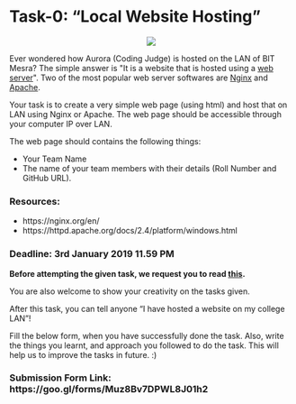 <h1>Task-0: “Local Website Hosting”</h1>

<p align="center">
<img src="https://github.com/aayushsinha44/DevHack-0.2/blob/master/task-0/meme.PNG" />
</p>

Ever wondered how Aurora (Coding Judge) is hosted on the LAN of BIT Mesra? The simple answer is "It is a website that is hosted using a [web server](https://whatis.techtarget.com/definition/Web-server)". Two of the most popular web server softwares are [Nginx](https://www.nginx.com/resources/wiki/) and [Apache](https://httpd.apache.org/). 

Your task is to create a very simple web page (using html) and host that on LAN using Nginx or Apache. The web page should be accessible through your computer IP over LAN.

 The web page should contains the following things:
<ul>
<li> Your Team Name
<li> The name of your team members with their details (Roll Number and GitHub URL).
</ul>
<h3><b>Resources:</b></h3>
<ul>
  <li>https://nginx.org/en/</li>
  <li>https://httpd.apache.org/docs/2.4/platform/windows.html</li> 
</ul>

<h3><b>Deadline: 3rd January 2019 11.59 PM</b></h3>

<b>Before attempting the given task, we request you to read [this](https://github.com/aayushsinha44/DevHack-0.2#some-points-to-consider).</b>

You are also welcome to show your creativity on the tasks given.

After this task, you can tell anyone “I have hosted a website on my college LAN”!


Fill the below form, when you have successfully done the task. Also, write the things you learnt, and approach you followed to do the task. This will help us to improve the tasks in future. :)

<h3><b>Submission Form Link: https://goo.gl/forms/Muz8Bv7DPWL8J01h2</b></h3>

